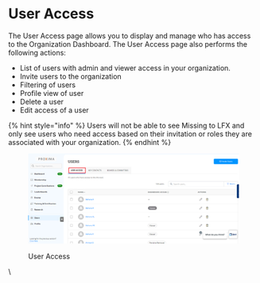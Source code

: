# User Access

The User Access page allows you to display and manage who has access to the Organization Dashboard. The User Access page also performs the following actions:

* List of users with admin and viewer access in your organization.&#x20;
* Invite users to the organization
* Filtering of users
* Profile view of user
* Delete a user
* Edit access of a user

{% hint style="info" %}
Users will not be able to see Missing to LFX and only see users who need access based on their invitation or roles they are associated with your organization.&#x20;
{% endhint %}

<figure><img src="../../.gitbook/assets/User access.png" alt=""><figcaption><p>User Access</p></figcaption></figure>

\
